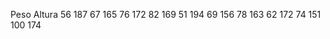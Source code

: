 Peso   Altura
56     187
67     165
76     172
82     169
51     194
69     156
78     163
62     172
74     151
100    174
